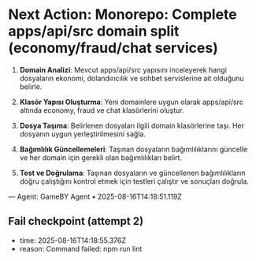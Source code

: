 # Next Action: Monorepo: Complete apps/api/src domain split (economy/fraud/chat services)

1. **Domain Analizi**: Mevcut apps/api/src yapısını inceleyerek hangi dosyaların ekonomi, dolandırıcılık ve sohbet servislerine ait olduğunu belirle.

2. **Klasör Yapısı Oluşturma**: Yeni domainlere uygun olarak apps/api/src altında economy, fraud ve chat klasörlerini oluştur.

3. **Dosya Taşıma**: Belirlenen dosyaları ilgili domain klasörlerine taşı. Her dosyanın uygun yerleştirilmesini sağla.

4. **Bağımlılık Güncellemeleri**: Taşınan dosyaların bağımlılıklarını güncelle ve her domain için gerekli olan bağımlılıkları belirt.

5. **Test ve Doğrulama**: Taşınan dosyaların ve güncellenen bağımlılıkların doğru çalıştığını kontrol etmek için testleri çalıştır ve sonuçları doğrula.

— Agent: GameBY Agent • 2025-08-16T14:18:51.119Z


## Fail checkpoint (attempt 2)
- time: 2025-08-16T14:18:55.376Z
- reason: Command failed: npm run lint
